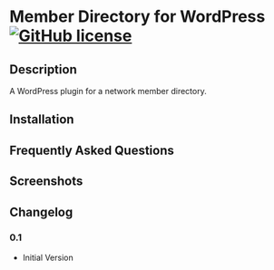 # Member Directory for WordPress [![GitHub license](https://img.shields.io/badge/license-GPL-blue.svg)](https://raw.githubusercontent.com/sproutfund/wp_member-directory/master/LICENSE)

## Description
A WordPress plugin for a network member directory.

## Installation


## Frequently Asked Questions


## Screenshots


## Changelog

### 0.1
- Initial Version

